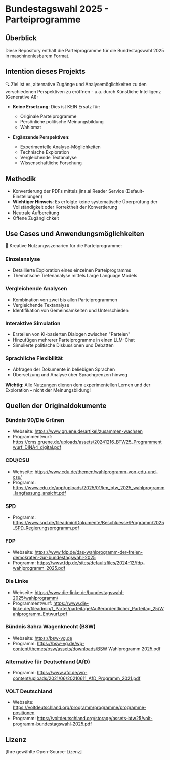 # Bundestagswahl 2025 - Parteiprogramme

## Überblick

Diese Repository enthält die Parteiprogramme für die Bundestagswahl 2025 in maschinenlesbarem Format.

## Intention dieses Projekts

🔍 Ziel ist es, alternative Zugänge und Analysemöglichkeiten zu den verschiedenen Perspektiven zu eröffnen - u.a. durch Künstliche Intelligenz (Generative AI):

- **Keine Ersetzung**: Dies ist KEIN Ersatz für:
  - Originale Parteiprogramme
  - Persönliche politische Meinungsbildung
  - Wahlomat

- **Ergänzende Perspektiven**:
  - Experimentelle Analyse-Möglichkeiten
  - Technische Exploration
  - Vergleichende Textanalyse
  - Wissenschaftliche Forschung

## Methodik

- Konvertierung der PDFs mittels jina.ai Reader Service (Default-Einstellungen)
- **Wichtiger Hinweis**: Es erfolgte keine systematische Überprüfung der Vollständigkeit oder Korrektheit der Konvertierung
- Neutrale Aufbereitung
- Offene Zugänglichkeit

## Use Cases und Anwendungsmöglichkeiten

🚀 Kreative Nutzungsszenarien für die Parteiprogramme:

### Einzelanalyse
- Detaillierte Exploration eines einzelnen Parteiprogramms
- Thematische Tiefenanalyse mittels Large Language Models

### Vergleichende Analysen
- Kombination von zwei bis allen Parteiprogrammen
- Vergleichende Textanalyse
- Identifikation von Gemeinsamkeiten und Unterschieden

### Interaktive Simulation
- Erstellen von KI-basierten Dialogen zwischen "Parteien"
- Hinzufügen mehrerer Parteiprogramme in einen LLM-Chat
- Simulierte politische Diskussionen und Debatten

### Sprachliche Flexibilität
- Abfragen der Dokumente in beliebigen Sprachen
- Übersetzung und Analyse über Sprachgrenzen hinweg

**Wichtig**: Alle Nutzungen dienen dem experimentellen Lernen und der Exploration – nicht der Meinungsbildung!

## Quellen der Originaldokumente

### Bündnis 90/Die Grünen
- Webseite: https://www.gruene.de/artikel/zusammen-wachsen
- Programmentwurf: https://cms.gruene.de/uploads/assets/20241216_BTW25_Programmentwurf_DINA4_digital.pdf

### CDU/CSU
- Webseite: https://www.cdu.de/themen/wahlprogramm-von-cdu-und-csu/
- Programm: https://www.cdu.de/app/uploads/2025/01/km_btw_2025_wahlprogramm_langfassung_ansicht.pdf

### SPD
- Programm: https://www.spd.de/fileadmin/Dokumente/Beschluesse/Programm/2025_SPD_Regierungsprogramm.pdf

### FDP
- Webseite: https://www.fdp.de/das-wahlprogramm-der-freien-demokraten-zur-bundestagswahl-2025
- Programm: https://www.fdp.de/sites/default/files/2024-12/fdp-wahlprogramm_2025.pdf

### Die Linke
- Webseite: https://www.die-linke.de/bundestagswahl-2025/wahlprogramm/
- Programmentwurf: https://www.die-linke.de/fileadmin/1_Partei/parteitage/Außerordentlicher_Parteitag_25/Wahlprogramm_Entwurf.pdf

### Bündnis Sahra Wagenknecht (BSW)
- Webseite: https://bsw-vg.de
- Programm: https://bsw-vg.de/wp-content/themes/bsw/assets/downloads/BSW Wahlprogramm 2025.pdf

### Alternative für Deutschland (AfD)
- Programm: https://www.afd.de/wp-content/uploads/2021/06/20210611_AfD_Programm_2021.pdf

### VOLT Deutschland
- Webseite: https://voltdeutschland.org/programm/programme/programme-positionen
- Programm: https://voltdeutschland.org/storage/assets-btw25/volt-programm-bundestagswahl-2025.pdf

## Lizenz

[Ihre gewählte Open-Source-Lizenz]
